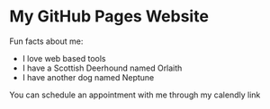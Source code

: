 # My GitHub Pages Website

Fun facts about me: 
* I love web based tools
* I have a Scottish Deerhound named Orlaith
* I have another dog named Neptune

You can schedule an appointment with me through my calendly link
